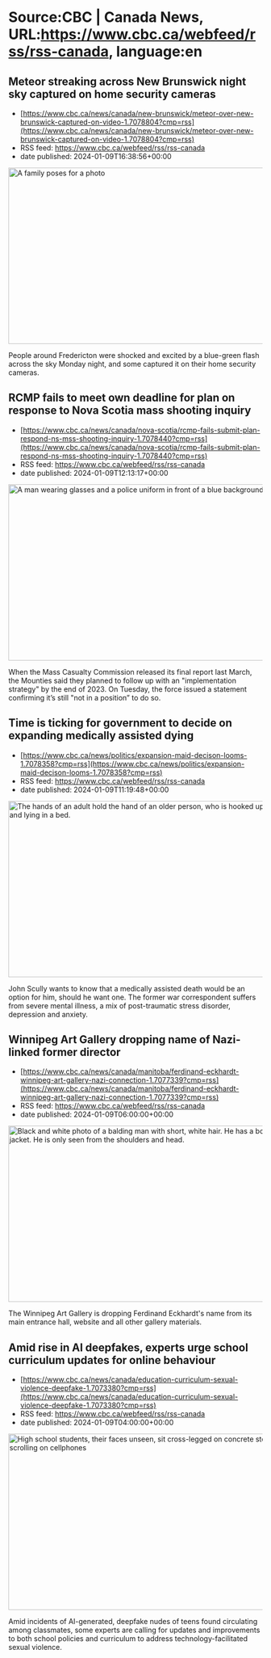# Source:CBC | Canada News, URL:https://www.cbc.ca/webfeed/rss/rss-canada, language:en

## Meteor streaking across New Brunswick night sky captured on home security cameras
 - [https://www.cbc.ca/news/canada/new-brunswick/meteor-over-new-brunswick-captured-on-video-1.7078804?cmp=rss](https://www.cbc.ca/news/canada/new-brunswick/meteor-over-new-brunswick-captured-on-video-1.7078804?cmp=rss)
 - RSS feed: https://www.cbc.ca/webfeed/rss/rss-canada
 - date published: 2024-01-09T16:38:56+00:00

<img alt="A family poses for a photo" height="349" src="https://i.cbc.ca/1.7078809.1704838097!/fileImage/httpImage/image.JPG_gen/derivatives/16x9_620/hemphill-family.JPG" title="Kyle Hemphill and his 7-year-old son, Keenan, saw the meteor on their drive home from hockey practice in Woodstock on Monday night." width="620" /><p>People around Fredericton were shocked and excited by a blue-green flash across the sky Monday night, and some captured it on their home security cameras.</p>

## RCMP fails to meet own deadline for plan on response to Nova Scotia mass shooting inquiry
 - [https://www.cbc.ca/news/canada/nova-scotia/rcmp-fails-submit-plan-respond-ns-mss-shooting-inquiry-1.7078440?cmp=rss](https://www.cbc.ca/news/canada/nova-scotia/rcmp-fails-submit-plan-respond-ns-mss-shooting-inquiry-1.7078440?cmp=rss)
 - RSS feed: https://www.cbc.ca/webfeed/rss/rss-canada
 - date published: 2024-01-09T12:13:17+00:00

<img alt="A man wearing glasses and a police uniform in front of a blue background." height="349" src="https://i.cbc.ca/1.6972963.1695235588!/fileImage/httpImage/image.jpg_gen/derivatives/16x9_620/assistant-commissioner-dennis-daley-commanding-officer-of-the-nova-scotia-rcmp.jpg" title="Assistant Commissioner Dennis Daley, commanding officer of the Nova Scotia RCMP, in an interview with CBC Nova Scotia News at 6 on Wednesday, Sept. 20, 2023." width="620" /><p>When the Mass Casualty Commission released its final report last March, the Mounties said they planned to follow up with an "implementation strategy" by the end of 2023. On Tuesday, the force issued a statement confirming it’s still "not in a position” to do so.</p>

## Time is ticking for government to decide on expanding medically assisted dying
 - [https://www.cbc.ca/news/politics/expansion-maid-decison-looms-1.7078358?cmp=rss](https://www.cbc.ca/news/politics/expansion-maid-decison-looms-1.7078358?cmp=rss)
 - RSS feed: https://www.cbc.ca/webfeed/rss/rss-canada
 - date published: 2024-01-09T11:19:48+00:00

<img alt="The hands of an adult hold the hand of an older person, who is hooked up to intravenous and lying in a bed." height="349" src="https://i.cbc.ca/1.5066192.1676564002!/fileImage/httpImage/image.jpg_gen/derivatives/16x9_620/medical-assistance-in-dying.jpg" title="MAiD advocates say that 2 years since medically assisted dying became law in Canada, significant barriers remain. For one, they say, a gap exists between where people want to die, and where they&apos;re compelled to die." width="620" /><p>John Scully wants to know that a medically assisted death would be an option for him, should he want one. The former war correspondent suffers from severe mental illness, a mix of post-traumatic stress disorder, depression and anxiety.</p>

## Winnipeg Art Gallery dropping name of Nazi-linked former director
 - [https://www.cbc.ca/news/canada/manitoba/ferdinand-eckhardt-winnipeg-art-gallery-nazi-connection-1.7077339?cmp=rss](https://www.cbc.ca/news/canada/manitoba/ferdinand-eckhardt-winnipeg-art-gallery-nazi-connection-1.7077339?cmp=rss)
 - RSS feed: https://www.cbc.ca/webfeed/rss/rss-canada
 - date published: 2024-01-09T06:00:00+00:00

<img alt="Black and white photo of a balding man with short, white hair. He has a bowtie and suit jacket. He is only seen from the shoulders and head." height="349" src="https://i.cbc.ca/1.7077411.1704735115!/fileImage/httpImage/image.jpg_gen/derivatives/16x9_620/ferdinand-eckhardt-former-wag-director.jpg" title="Ferdinand Eckhardt was director of the Winnipeg Art Gallery from 1953 until 1974." width="620" /><p>The Winnipeg Art Gallery is dropping Ferdinand Eckhardt's name from its main entrance hall, website and all other gallery materials.</p>

## Amid rise in AI deepfakes, experts urge school curriculum updates for online behaviour
 - [https://www.cbc.ca/news/canada/education-curriculum-sexual-violence-deepfake-1.7073380?cmp=rss](https://www.cbc.ca/news/canada/education-curriculum-sexual-violence-deepfake-1.7073380?cmp=rss)
 - RSS feed: https://www.cbc.ca/webfeed/rss/rss-canada
 - date published: 2024-01-09T04:00:00+00:00

<img alt="High school students, their faces unseen, sit cross-legged on concrete steps while scrolling on cellphones" height="349" src="https://i.cbc.ca/1.5153374.1704505395!/fileImage/httpImage/image.JPG_gen/derivatives/16x9_620/matheson.JPG" title="Students at L.A. Matheson scroll through their smart phones. Some students use social media to buy and sell vapes to each other." width="620" /><p>Amid incidents of AI-generated, deepfake nudes of teens found circulating among classmates, some experts are calling for updates and improvements to both school policies and curriculum to address technology-facilitated sexual violence.</p>

